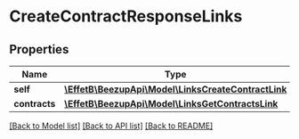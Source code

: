 # CreateContractResponseLinks

## Properties
Name | Type | Description | Notes
------------ | ------------- | ------------- | -------------
**self** | [**\EffetB\BeezupApi\Model\LinksCreateContractLink**](LinksCreateContractLink.md) |  | [optional] 
**contracts** | [**\EffetB\BeezupApi\Model\LinksGetContractsLink**](LinksGetContractsLink.md) |  | [optional] 

[[Back to Model list]](../README.md#documentation-for-models) [[Back to API list]](../README.md#documentation-for-api-endpoints) [[Back to README]](../README.md)


